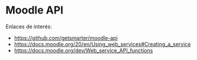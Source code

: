 
# Moodle API

Enlaces de interés:
* https://github.com/getsmarter/moodle-api
* https://docs.moodle.org/20/en/Using_web_services#Creating_a_service
* https://docs.moodle.org/dev/Web_service_API_functions
